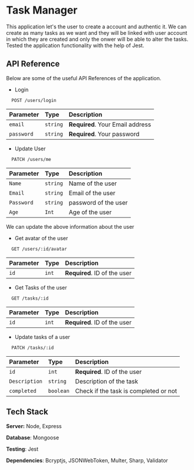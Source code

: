 
# Task Manager

This application let's the user to create a account and authentic it. We can create as many tasks as we want and they will be linked with user account in which they are created and only the onwer will be able to alter the tasks. Tested the application functionality with the help of Jest. 


## API Reference

Below are some of the useful API References of the application.

- Login

```http
  POST /users/login
```

| Parameter | Type     | Description                |
| :-------- | :------- | :------------------------- |
| `email` | `string` | **Required**. Your Email address
|`password`   | `string`| **Required**. Your password|


- Update User

```http
  PATCH /users/me
```

| Parameter | Type     | Description                       |
| :-------- | :------- | :-------------------------------- |
| `Name`      | `string` |  Name of the user |
|`Email`|`string`| Email of the user|
|`Password`|`string`| password of the user|
|`Age`|`Int`| Age of the user

We can update the above information about the user

- Get avatar of the user

```http
  GET /users/:id/avatar
```

| Parameter | Type     | Description                |
| :-------- | :------- | :------------------------- |
| `id` | `int` | **Required**. ID of the user

- Get Tasks of the user

```http
  GET /tasks/:id
```

| Parameter | Type     | Description                |
| :-------- | :------- | :------------------------- |
| `id` | `int` | **Required**. ID of the user|

- Update tasks of a user

```http
  PATCH /tasks/:id
```

| Parameter | Type     | Description                |
| :-------- | :------- | :------------------------- |
| `id` | `int` | **Required**. ID of the user|
|`Description`|`string`| Description of the task|
|`completed`|`boolean`| Check if the task is completed or not|






## Tech Stack


**Server:** Node, Express

**Database**: Mongoose

**Testing**: Jest

**Dependencies**: Bcryptjs, JSONWebToken, Multer, Sharp, Validator 

